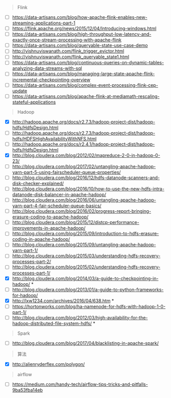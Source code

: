 > Flink

- [ ] https://data-artisans.com/blog/how-apache-flink-enables-new-streaming-applications-part-1
- [ ] https://flink.apache.org/news/2015/12/04/Introducing-windows.html
- [ ] https://data-artisans.com/blog/high-throughput-low-latency-and-exactly-once-stream-processing-with-apache-flink
- [ ] https://data-artisans.com/blog/queryable-state-use-case-demo
- [ ] http://vishnuviswanath.com/flink_trigger_evictor.html
- [ ] http://vishnuviswanath.com/flink_queryable_state1.html
- [ ] https://data-artisans.com/blog/continuous-queries-on-dynamic-tables-analyzing-data-streams-with-sql
- [ ] https://data-artisans.com/blog/managing-large-state-apache-flink-incremental-checkpointing-overview
- [ ] https://data-artisans.com/blog/complex-event-processing-flink-cep-update
- [ ] https://data-artisans.com/blog/apache-flink-at-mediamath-rescaling-stateful-applications

> Hadoop

- [x] http://hadoop.apache.org/docs/r2.7.3/hadoop-project-dist/hadoop-hdfs/HdfsDesign.html
- [ ] http://hadoop.apache.org/docs/r2.7.3/hadoop-project-dist/hadoop-hdfs/HDFSHighAvailabilityWithNFS.html
- [ ] http://hadoop.apache.org/docs/r2.4.1/hadoop-project-dist/hadoop-hdfs/HdfsDesign.html
- [x] http://blog.cloudera.com/blog/2012/02/mapreduce-2-0-in-hadoop-0-23/
- [ ] http://blog.cloudera.com/blog/2017/02/untangling-apache-hadoop-yarn-part-5-using-fairscheduler-queue-properties/
- [ ] http://blog.cloudera.com/blog/2016/12/hdfs-datanode-scanners-and-disk-checker-explained/
- [ ] http://blog.cloudera.com/blog/2016/10/how-to-use-the-new-hdfs-intra-datanode-disk-balancer-in-apache-hadoop/
- [ ] http://blog.cloudera.com/blog/2016/06/untangling-apache-hadoop-yarn-part-4-fair-scheduler-queue-basics/
- [ ] http://blog.cloudera.com/blog/2016/02/progress-report-bringing-erasure-coding-to-apache-hadoop/
- [ ] http://blog.cloudera.com/blog/2015/12/distcp-performance-improvements-in-apache-hadoop/
- [ ] http://blog.cloudera.com/blog/2015/09/introduction-to-hdfs-erasure-coding-in-apache-hadoop/
- [ ] http://blog.cloudera.com/blog/2015/09/untangling-apache-hadoop-yarn-part-1/
- [ ] http://blog.cloudera.com/blog/2015/03/understanding-hdfs-recovery-processes-part-2/
- [ ] http://blog.cloudera.com/blog/2015/02/understanding-hdfs-recovery-processes-part-1/
- [x] http://blog.cloudera.com/blog/2014/03/a-guide-to-checkpointing-in-hadoop/ *
- [ ] http://blog.cloudera.com/blog/2013/01/a-guide-to-python-frameworks-for-hadoop/
- [x] http://lxw1234.com/archives/2016/04/638.htm *
- [ ] https://hortonworks.com/blog/ha-namenode-for-hdfs-with-hadoop-1-0-part-1/
- [ ] http://blog.cloudera.com/blog/2012/03/high-availability-for-the-hadoop-distributed-file-system-hdfs/ *

> Spark

- [ ] http://blog.cloudera.com/blog/2017/04/blacklisting-in-apache-spark/

> 算法

- [x] http://alienryderflex.com/polygon/


> airflow

- [ ] https://medium.com/handy-tech/airflow-tips-tricks-and-pitfalls-9ba53fba14eb
